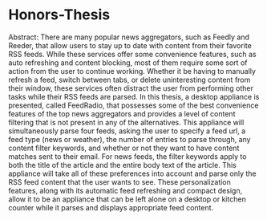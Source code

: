 # Honors-Thesis
Abstract:
There are many popular news aggregators, such as Feedly and Reeder, that allow users to stay up to date with content from their favorite RSS feeds. While these services offer some convenience features, such as auto refreshing and content blocking, most of them require some sort of action from the user to continue working. Whether it be having to manually refresh a feed, switch between tabs, or delete uninteresting content from their window, these services often distract the user from performing other tasks while their RSS feeds are parsed. In this thesis, a desktop appliance is presented, called FeedRadio, that possesses some of the best convenience features of the top news aggregators and provides a level of content filtering that is not present in any of the alternatives. This appliance will simultaneously parse four feeds, asking the user to specify a feed url, a feed type (news or weather), the number of entries to parse through, any content filter keywords, and whether or not they want to have content matches sent to their email. For news feeds, the filter keywords apply to both the title of the article and the entire body text of the article. This appliance will take all of these preferences into account and parse only the RSS feed content that the user wants to see. These personalization features, along with its automatic feed refreshing and compact design, allow it to be an appliance that can be left alone on a desktop or kitchen counter while it parses and displays appropriate feed content. 
